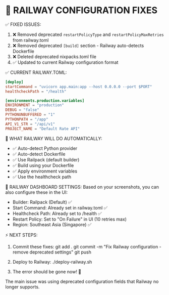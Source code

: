 🎯 RAILWAY CONFIGURATION FIXES
================================

✅ FIXED ISSUES:
1. ❌ Removed deprecated `restartPolicyType` and `restartPolicyMaxRetries` from railway.toml
2. ❌ Removed deprecated `[build]` section - Railway auto-detects Dockerfile
3. ❌ Deleted deprecated nixpacks.toml file  
4. ✅ Updated to current Railway configuration format

✅ CURRENT RAILWAY.TOML:
```toml
[deploy]
startCommand = "uvicorn app.main:app --host 0.0.0.0 --port $PORT"
healthcheckPath = "/health"

[environments.production.variables]
ENVIRONMENT = "production"
DEBUG = "false"
PYTHONUNBUFFERED = "1"
PYTHONPATH = "/app"
API_V1_STR = "/api/v1"
PROJECT_NAME = "Default Rate API"
```

🚀 WHAT RAILWAY WILL DO AUTOMATICALLY:
- ✅ Auto-detect Python provider
- ✅ Auto-detect Dockerfile 
- ✅ Use Railpack (default builder)
- ✅ Build using your Dockerfile
- ✅ Apply environment variables
- ✅ Use the healthcheck path

🔧 RAILWAY DASHBOARD SETTINGS:
Based on your screenshots, you can also configure these in the UI:
- Builder: Railpack (Default) ✅
- Start Command: Already set in railway.toml ✅  
- Healthcheck Path: Already set to /health ✅
- Restart Policy: Set to "On Failure" in UI (10 retries max)
- Region: Southeast Asia (Singapore) ✅

⚡ NEXT STEPS:
1. Commit these fixes:
   git add .
   git commit -m "Fix Railway configuration - remove deprecated settings"
   git push

2. Deploy to Railway:
   ./deploy-railway.sh

3. The error should be gone now! 🎉

The main issue was using deprecated configuration fields that Railway no longer supports.
